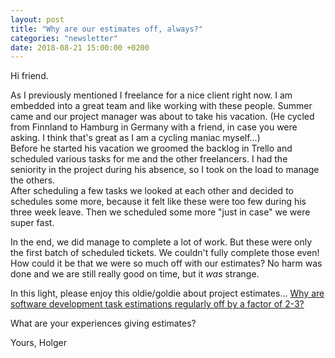 ```yaml
---
layout: post
title: "Why are our estimates off, always?"
categories: "newsletter"
date: 2018-08-21 15:00:00 +0200
---
```


Hi friend.

As I previously mentioned I freelance for a nice client right now. I am embedded into a great team and like working with these people. Summer came and our project manager was about to take his vacation. (He cycled from Finnland to Hamburg in Germany with a friend, in case you were asking. I think that's great as I am a cycling maniac myself…)  
Before he started his vacation we groomed the backlog in Trello and scheduled various tasks for me and the other freelancers. I had the seniority in the project during his absence, so I took on the load to manage the others.  
After scheduling a few tasks we looked at each other and decided to schedules some more, because it felt like these were too few during his three week leave. Then we scheduled some more "just in case" we were super fast.
<!--more-->
In the end, we did manage to complete a lot of work. But these were only the first batch of scheduled tickets. We couldn't fully complete those even! How could it be that we were so much off with our estimates? No harm was done and we are still really good on time, but it *was* strange.

In this light, please enjoy this oldie/goldie about project estimates…
[Why are software development task estimations regularly off by a factor of 2-3?](https://www.quora.com/Why-are-software-development-task-estimations-regularly-off-by-a-factor-of-2-3/answer/Michael-Wolfe)

What are your experiences giving estimates?

Yours,
Holger